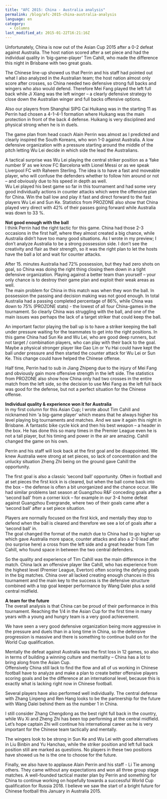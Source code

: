 ```yaml
---
title: "AFC 2015: China - Australia analysis"
permalink: /blog/afc-2015-china-australia-analysis
language: en
category:
  - Columns
last_modified_at: 2015-01-22T16:21:16Z
---
```


Unfortunately, China is now out of the Asian Cup 2015 after a 0-2 defeat against Australia. The host nation scored after a set piece and had the individual quality in ‘big-game-player’ Tim Cahill, who made the difference this night in Brisbane with two great goals.

The Chinese line-up showed us that Perrin and his staff had pointed out what I also analyzed in the Australian team; the host nation almost only score after crosses, so China needed two defensive strong full backs and wingers who also would defend. Therefore Mei Fang played the left full back while Ji Xiang was the left winger – a clearly defensive strategy to close down the Australian winger and full backs offensive options.  
  
Also our players from Shanghai SIPG Cai Huikang was in the starting 11 as Perrin had chosen a 4-1-4-1 formation where Huikang was the main protection in front of the back 4 defense. Huikang is very disciplined and physical strong when he is in duels.   
  
The game plan from head coach Alain Perrin was almost as I predicted and clearly inspired the South Koreans, who won 1-0 against Australia. A low defensive organization with a pressure starting around the middle of the pitch letting Wu Lei decide in which side the lead the Australians.   
  
A tactical surprise was Wu Lei playing the central striker position as a ‘fake number 9’ as we know FC Barcelona with Lionel Messi or as we speak Liverpool FC with Raheem Sterling. The idea is to have a fast and moveable player, who will confuse the defenders whether to follow him around or not – and obviously due to his speed in depth as well.  
Wu Lei played his best game so far in this tournament and had some very good individually actions in counter attacks which were the offensive plan for China. Win the ball low and play it fast and direct forward to the fast players Wu Lei and Sun Ke. Statistics from PROZONE also show that China played very direct with 42% of their passes going forward while Australia was down to 33 %.

  
**Not good enough with the ball**  
I think Perrin had the right tactic for this game. China had those 2-3 occasions in the first half, where they almost created a big chance, while Australia didn’t have too many good situations. As I wrote in my preview; I don’t analyze Australia to be a strong possession side. I don’t see the creativity and flair as their strength, so it was the right plan to let the hosts have the ball a lot and wait for counter attacks.  
  
After 15. minutes Australia had 72% possession, but they had zero shots on goal, so China was doing the right thing closing them down in a tight defensive organization. Playing against a better team than yourself – your only chance is to destroy their game plan and exploit their weak areas as well.   
The main problem for China in this match was when they won the ball. In possession the passing and decision making was not good enough. In total Australia had a passing completed percentage of 86%, while China was down to 75% (PROZONE stats) - the lowest of all four China-games in the tournament. So clearly China was struggling with the ball, and one of the main issues was perhaps the lack of a target striker that could keep the ball.  
  
An important factor playing the ball up is to have a striker keeping the ball under pressure waiting for the teammates to get into the right positions. In this game China had Sun Ke and Wu Lei, who are good deep runners, but not target / combination players, who can play with their back to the goal.  
Maybe a physical stronger player like Gao Lin or Yu Hai could have kept the ball under pressure and then started the counter attack for Wu Lei or Sun Ke. This change could have helped the Chinese offense.  
  
Half time, Perrin had to sub in Jiang Zhipeng due to the injury of Mei Fang and obviously gain more offensive strength in the left side. The statistics from PROZONE also show how China only had two crosses in the entire match from the left side, so the decision to use Mei Fang as the left full back was good for the defense, but not a perfect situation for the Chinese offense.

  
**Individual quality & experience won it for Australia**  
In my first column for this Asian Cup; I wrote about Tim Cahill and nicknamed him ‘a big-game player’ which means that he always higher his level playing big tournaments and matches. And we saw it again this night in Brisbane. A fantastic bike cycle kick and then his best weapon – a header in the box. He has done this so many times in the Premier League even he is not a tall player, but his timing and power in the air are amazing. Cahill changed the game on his own.  
  
Perrin and his staff will look back at the first goal and be disappointed. We knew Australia were strong at set pieces, so lack of concentration and the unlucky situation Zheng Zhi being on the ground gave Cahill the opportunity.  
  
The first goal is also a classic ‘second ball’ opportunity. Often in football and at set pieces the first kick in is cleared, but when the ball come back into the box – the defense is often a bit unorganized and the chance occur. We had similar problems last season at Guangzhou R&F conceding goals after a ‘second ball’ from a corner kick – for example in our 3-4 home defeat against Guangzhou Evergrande, where two of their goals came after a ‘second ball’ after a set piece situation.   
  
Players are normally focused on the first kick, and mentally they stop to defend when the ball is cleared and therefore we see a lot of goals after a ‘second ball’ in.   
The goal changed the format of the match due to China had to go higher up which gave Australia more space, counter attacks and also a 2-0 lead after (no surprise here) a cross from the left side and a great header from Tim Cahill, who found space in between the two central defenders.  
  
So the quality and experience of Tim Cahill was the main difference in the match. China lack an offensive player like Cahill, who has experience from the highest level (Premier League, Everton) often scoring the defying goals in the big matches. China over all lacked creating enough chances in this tournament and the main key to the success is the defensive structure combined with a top goal keeper performance by Wang Dalei plus a solid central midfield.

  
**A team for the future**  
The overall analysis is that China can be proud of their performance in this tournament. Reaching the 1/4 in the Asian Cup for the first time in many years with a young and hungry team is a very good achievement.  
  
We have seen a very good defensive organization being more aggressive in the pressure and duels than in a long time in China, so the defensive progression is massive and there is something to continue build on for the World Cup qualification.  
  
Mentally the defeat against Australia was the first loss in 12 games, so also in terms of building a winning culture and mentality – China has a lot to bring along from the Asian Cup.  
Offensively China still lack to find the flow and all of us working in Chinese football have to analyze and make a plan to create better offensive players scoring goals and be the difference at an international level, because this is exactly what is lacking right now in Chinese football.

Several players have also performed well individually. The central defense with Zhang Linpeng and Ren Hang looks to be the partnership for the future with Wang Dalei behind them as the number 1 in China.  
  
I still consider Zhang Chengdong as the best right full back in the country, while Wu Xi and Zheng Zhi has been top performing at the central midfield. Let’s hope captain Zhi will continue his international career as he is very important for the Chinese team tactically and mentally.  
  
The wingers look to be strong in Sun Ke and Wu Lei with good alternatives in Liu Binbin and Yu Hanchao, while the striker position and left full back position still are marked as questions. No players in these two positions have showed us he is the one to choose for the future.   
  
Finally, we also have to applause Alain Perrin and his staff - Li Tie among others. They came without any expectations and won all three group stage matches. A well-founded tactical master plan by Perrin and something for China to continue working on hopefully towards a successful World Cup qualification for Russia 2018. I believe we saw the start of a bright future for Chinese football this January in Australia 2015.
